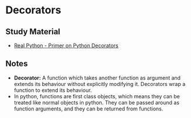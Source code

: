 # Decorators

## Study Material 

- [Real Python - Primer on Python Decorators](https://realpython.com/primer-on-python-decorators/)

## Notes

- **Decorator:** A function which takes another function as argument and extends its behaviour without explicitly modifying it. Decorators wrap a function to extend its behaviour.
- In python, functions are first class objects, which means they can be treated like normal objects in python. They can be passed around as function arguments, and they can be returned from functions.
